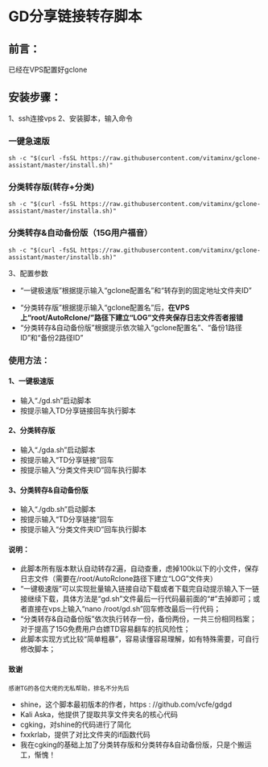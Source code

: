 # GD分享链接转存脚本

## 前言：
已经在VPS配置好gclone

## 安装步骤：

1、ssh连接vps
2、安装脚本，输入命令

### 一键急速版

```
sh -c "$(curl -fsSL https://raw.githubusercontent.com/vitaminx/gclone-assistant/master/install.sh)"
```

### 分类转存版(转存+分类)   

```
sh -c "$(curl -fsSL https://raw.githubusercontent.com/vitaminx/gclone-assistant/master/installa.sh)"
```

### 分类转存&自动备份版（15G用户福音）

```
sh -c "$(curl -fsSL https://raw.githubusercontent.com/vitaminx/gclone-assistant/master/installb.sh)"
```

3、配置参数

- “一键极速版”根据提示输入“gclone配置名”和“转存到的固定地址文件夹ID”
+ “分类转存版”根据提示输入“gclone配置名”后，**在VPS上“root/AutoRclone/”路径下建立“LOG”文件夹保存日志文件否者报错**
+ “分类转存&自动备份版”根据提示依次输入“gclone配置名”、“备份1路径ID”和“备份2路径ID”

### 使用方法：

#### 1、一键极速版

+ 输入“./gd.sh”启动脚本   
+ 按提示输入TD分享链接回车执行脚本   

#### 2、分类转存版   

+ 输入“./gda.sh”启动脚本  
+ 按提示输入“TD分享链接”回车
+ 按提示输入“分类文件夹ID”回车执行脚本   

#### 3、分类转存&自动备份版

+ 输入“./gdb.sh”启动脚本
+ 按提示输入“TD分享链接”回车
+ 按提示输入“分类文件夹ID”回车执行脚本
    
#### 说明：

+ 此脚本所有版本默认自动转存2遍，自动查重，虑掉100k以下的小文件，保存日志文件（需要在/root/AutoRclone路径下建立“LOG”文件夹）
+ “一键极速版”可以实现批量输入链接自动下载或者下载完自动提示输入下一链接继续下载，具体方法是“gd.sh”文件最后一行代码最前面的“#”去掉即可；或者直接在vps上输入“nano /root/gd.sh”回车修改最后一行代码；
+ “分类转存&自动备份版”依次执行转存一份，备份两份，一共三份相同档案；对于提高了15G免费用户白嫖TD容易翻车的抗风险性；
+ 此脚本实现方式比较“简单粗暴”，容易读懂容易理解，如有特殊需要，可自行修改脚本；  

#### 致谢
    感谢TG的各位大佬的无私帮助，排名不分先后
+ shine，这个脚本最初版本的作者，https : //github.com/vcfe/gdgd
+ Kali Aska，他提供了提取共享文件夹名的核心代码
+ cgking，对shine的代码进行了简化
+ fxxkrlab，提供了对比文件夹的if函数代码
+ 我在cgking的基础上加了分类转存版和分类转存&自动备份版，只是个搬运工，惭愧！
